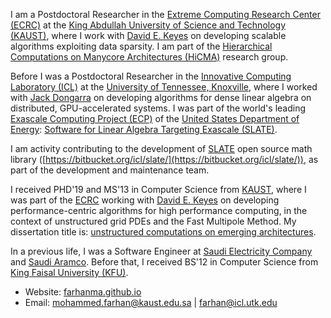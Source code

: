 I am a Postdoctoral Researcher in the [Extreme Computing Research Center (ECRC)](https://ecrc.kaust.edu.sa) at the [King Abdullah University of Science and Technology (KAUST)](https://kaust.edu.sa/en), where I work with [David E. Keyes](https://www.kaust.edu.sa/en/study/faculty/david-keyes) on developing scalable algorithms exploiting data sparsity. I am part of the [Hierarchical Computations on Manycore Architectures (HiCMA)](https://cemse.kaust.edu.sa/hicma) research group.

Before I was a Postdoctoral Researcher in the [Innovative Computing Laboratory (ICL)](http://www.icl.utk.edu/) at the [University of Tennessee, Knoxville](https://utk.edu/), where I worked with [Jack Dongarra](http://www.netlib.org/utk/people/JackDongarra/) on developing algorithms for dense linear algebra on distributed, GPU-accelerated systems. I was part of the world's leading [Exascale Computing Project (ECP)](https://www.exascaleproject.org/) of the [United States Department of Energy](https://www.energy.gov/): [Software for Linear Algebra Targeting Exascale (SLATE)](http://icl.utk.edu/slate/).

I am activity contributing to the development of [SLATE](http://icl.utk.edu/slate/) open source math library ([https://bitbucket.org/icl/slate/](https://bitbucket.org/icl/slate/)), as part of the development and maintenance team.

I received PHD'19 and MS'13 in Computer Science from [KAUST](https://kaust.edu.sa/en), where I was part of the [ECRC](https://ecrc.kaust.edu.sa) working with [David E. Keyes](https://www.kaust.edu.sa/en/study/faculty/david-keyes) on developing performance-centric algorithms for high performance computing, in the context of unstructured grid PDEs and the Fast Multipole Method. My dissertation title is: [unstructured computations on emerging architectures](https://repository.kaust.edu.sa/handle/10754/644902).

In a previous life, I was a Software Engineer at [Saudi Electricity Company](https://www.se.com.sa/en-us/Pages/home.aspx) and [Saudi Aramco](https://www.aramco.com/). Before that, I received BS'12 in Computer Science from [King Faisal University (KFU)](https://www.kfu.edu.sa/).

   * Website: [farhanma.github.io](https://farhanma.github.io/)
   * Email: mohammed.farhan@kaust.edu.sa | farhan@icl.utk.edu
